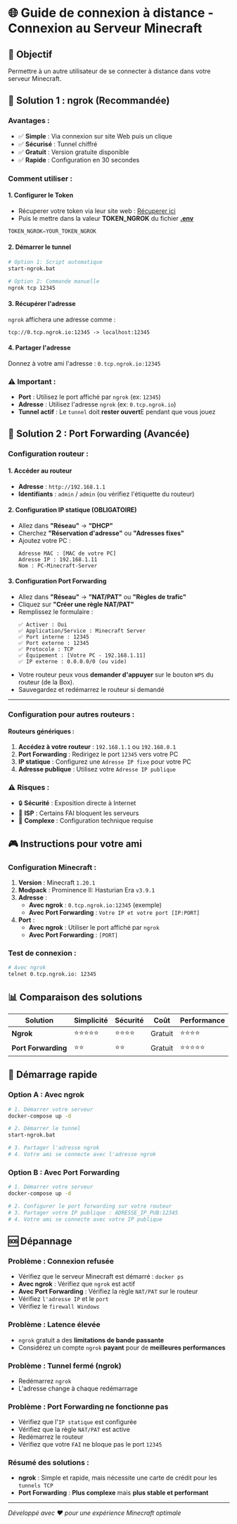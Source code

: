 # 🌐 Guide de connexion à distance - Connexion au Serveur Minecraft

## 🎯 **Objectif**
Permettre à un autre utilisateur de se connecter à distance dans votre serveur Minecraft.

## 🚀 **Solution 1 : ngrok (Recommandée)**

### **Avantages :**
- ✅ **Simple** : Via connexion sur site Web puis un clique
- ✅ **Sécurisé** : Tunnel chiffré
- ✅ **Gratuit** : Version gratuite disponible
- ✅ **Rapide** : Configuration en 30 secondes

### **Comment utiliser :**

#### **1. Configurer le Token**
- Récuperer votre token via leur site web : [Récuperer ici](https://dashboard.ngrok.com/get-started/your-authtoken) 
- Puis le mettre dans la valeur **TOKEN_NGROK** du fichier [**.env**](.env)
```javascript
TOKEN_NGROK=YOUR_TOKEN_NGROK
```

#### **2. Démarrer le tunnel**
```bash
# Option 1: Script automatique
start-ngrok.bat

# Option 2: Commande manuelle
ngrok tcp 12345
```


#### **3. Récupérer l'adresse**
`ngrok` affichera une adresse comme :
```
tcp://0.tcp.ngrok.io:12345 -> localhost:12345
```

#### **4. Partager l'adresse**
Donnez à votre ami l'adresse : `0.tcp.ngrok.io:12345`

### **⚠️ Important :**
- **Port** : Utilisez le port affiché par `ngrok` (ex: `12345`)
- **Adresse** : Utilisez l'adresse `ngrok` (ex: `0.tcp.ngrok.io`)
- **Tunnel actif** : Le `tunnel` doit **rester ouvert**E pendant que vous jouez

## 🔧 **Solution 2 : Port Forwarding (Avancée)**

### **Configuration routeur  :**

#### **1. Accéder au routeur**
- **Adresse** : `http://192.168.1.1`
- **Identifiants** : `admin` / `admin` (ou vérifiez l'étiquette du routeur)

#### **2. Configuration IP statique (OBLIGATOIRE)**
- Allez dans **"Réseau"** → **"DHCP"**
- Cherchez **"Réservation d'adresse"** ou **"Adresses fixes"**
- Ajoutez votre PC :
  ```
  Adresse MAC : [MAC de votre PC]
  Adresse IP : 192.168.1.11
  Nom : PC-Minecraft-Server
  ```

#### **3. Configuration Port Forwarding**
- Allez dans **"Réseau"** → **"NAT/PAT"** ou **"Règles de trafic"**
- Cliquez sur **"Créer une règle NAT/PAT"**
- Remplissez le formulaire :
  ```
  ✅ Activer : Oui
  ✅ Application/Service : Minecraft Server
  ✅ Port interne : 12345
  ✅ Port externe : 12345
  ✅ Protocole : TCP
  ✅ Équipement : [Votre PC - 192.168.1.11]
  ✅ IP externe : 0.0.0.0/0 (ou vide)
  ```
- Votre routeur peux vous **demander d'appuyer** sur le bouton `WPS` du routeur (de la Box).
- Sauvegardez et redémarrez le routeur si demandé

--------------------
### **Configuration pour autres routeurs :**

#### **Routeurs génériques :**
1. **Accédez à votre routeur** : `192.168.1.1` ou `192.168.0.1`
2. **Port Forwarding** : Redirigez le port `12345` vers votre PC
3. **IP statique** : Configurez une `Adresse IP fixe` pour votre PC
4. **Adresse publique** : Utilisez votre `Adresse IP publique`

### **⚠️ Risques :**
- 🔒 **Sécurité** : Exposition directe à Internet
- 🚫 **ISP** : Certains FAI bloquent les serveurs
- 🔧 **Complexe** : Configuration technique requise

## 🎮 **Instructions pour votre ami**

### **Configuration Minecraft :**
1. **Version** : Minecraft `1.20.1`
2. **Modpack** : Prominence II: Hasturian Era `v3.9.1`
3. **Adresse** : 
   - **Avec ngrok** : `0.tcp.ngrok.io:12345` (exemple)
   - **Avec Port Forwarding** : `Votre IP et votre port [IP:PORT]`
4. **Port** : 
   - **Avec ngrok** : Utiliser le port affiché par `ngrok`
   - **Avec Port Forwarding** : `[PORT]`

### **Test de connexion :**
```bash
# Avec ngrok
telnet 0.tcp.ngrok.io: 12345
```

## 📊 **Comparaison des solutions**

| Solution | Simplicité | Sécurité | Coût | Performance |
|----------|------------|----------|------|-------------|
| **Ngrok** | ⭐⭐⭐⭐⭐ | ⭐⭐⭐⭐ | Gratuit | ⭐⭐⭐⭐ |
| **Port Forwarding** | ⭐⭐ | ⭐⭐ | Gratuit | ⭐⭐⭐⭐⭐ |

## 🚀 **Démarrage rapide**

### **Option A : Avec ngrok**
```bash
# 1. Démarrer votre serveur
docker-compose up -d

# 2. Démarrer le tunnel
start-ngrok.bat

# 3. Partager l'adresse ngrok
# 4. Votre ami se connecte avec l'adresse ngrok
```

### **Option B : Avec Port Forwarding**
```bash
# 1. Démarrer votre serveur
docker-compose up -d

# 2. Configurer le port forwarding sur votre routeur
# 3. Partager votre IP publique : ADRESSE_IP_PUB:12345
# 4. Votre ami se connecte avec votre IP publique
```

## 🆘 **Dépannage**

### **Problème : Connexion refusée**
- Vérifiez que le serveur Minecraft est démarré : `docker ps`
- **Avec ngrok** : Vérifiez que `ngrok` est actif
- **Avec Port Forwarding** : Vérifiez la règle `NAT/PAT` sur le routeur
- Vérifiez `l'adresse IP` et le `port`
- Vérifiez le `firewall Windows`

### **Problème : Latence élevée**
- `ngrok` gratuit a des **limitations de bande passante**
- Considérez un compte `ngrok` **payant** pour de **meilleures performances**

### **Problème : Tunnel fermé (ngrok)**
- Redémarrez `ngrok`
- L'adresse change à chaque redémarrage

### **Problème : Port Forwarding ne fonctionne pas**
- Vérifiez que l'`IP statique` est configurée
- Vérifiez que la règle `NAT/PAT` est active
- Redémarrez le routeur
- Vérifiez que votre `FAI` ne bloque pas le port `12345`

### **Résumé des solutions :**
- **ngrok** : Simple et rapide, mais nécessite une carte de crédit pour les `tunnels TCP`
- **Port Forwarding** : **Plus complexe** mais **plus stable et performant**

---

*Développé avec ❤️ pour une expérience Minecraft optimale*